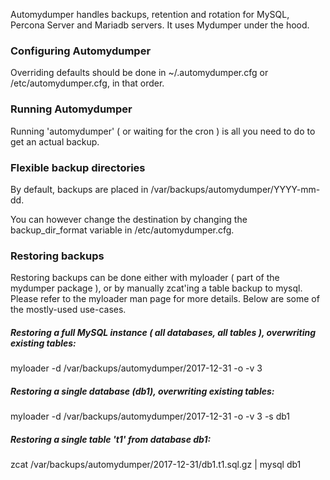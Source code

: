 Automydumper handles backups, retention and rotation for MySQL, Percona Server and Mariadb servers. It uses Mydumper under the hood.

### Configuring Automydumper

Overriding defaults should be done in ~/.automydumper.cfg or /etc/automydumper.cfg, in that order. 

### Running Automydumper

Running 'automydumper' ( or waiting for the cron ) is all you need to do to get an actual backup.

### Flexible backup directories

By default, backups are placed in /var/backups/automydumper/YYYY-mm-dd.

You can however change the destination by changing the backup_dir_format variable in /etc/automydumper.cfg.

### Restoring backups

Restoring backups can be done either with myloader ( part of the mydumper package ), or by manually zcat'ing a table backup to mysql.
Please refer to the myloader man page for more details. Below are some of the mostly-used use-cases.

##### Restoring a full MySQL instance ( all databases, all tables ), overwriting existing tables:

myloader -d /var/backups/automydumper/2017-12-31 -o -v 3

##### Restoring a single database (db1), overwriting existing tables:

myloader -d /var/backups/automydumper/2017-12-31 -o -v 3 -s db1

##### Restoring a single table 't1' from database db1:

zcat /var/backups/automydumper/2017-12-31/db1.t1.sql.gz | mysql db1
